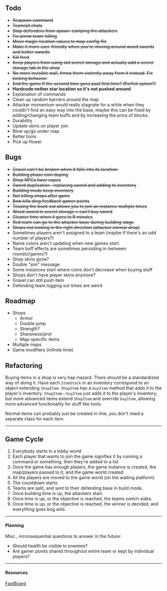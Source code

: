 ## Todo

- ~~Respawn command~~
- ~~Team/all chats~~
- ~~Stop defenders from spawn-camping the attackers~~
- ~~Fix arrow team-killing~~
- ~~Move magic location values to map config file~~
- ~~Make it more user-friendly when you're moving around wood swords and better swords~~
- ~~Kill feed~~
- ~~Keep players from using old secret storage and actually add a secret storage tab in the shop~~
- ~~No more invisible wall, throw them violently away from it instead. Fix kicking behavior.~~
- ~~End the game if the second time goes past first time? (Forfeit option?)~~
- **Hardcode nether star location so it's not pushed around**
- Explanation of commands
- Clean up random barriers around the map
- Attacker momentum would really stagnate for a while when they couldn't find an easy way into the base, maybe this can
  be fixed by adding/changing team buffs and by increasing the price of blocks.
- Durability
- Update skins on player join
- Blow up/go under map
- Better tools
- Pick up flower

## Bugs

- ~~Gravel can't be broken when it falls into its location.~~
- ~~Building phase coin duping~~
- ~~Shop NPCs have capes~~
- ~~Sword duplication--replacing sword and adding to inventory~~
- ~~Building mode keep inventory~~
- ~~Not killing shops after game~~
- ~~Bow kills ding feedback gamer points~~
- ~~Tossing the book out allows you to join an instance multiple times~~
- ~~Wood sword in secret storage = can't buy sword~~
- ~~Cleaner time when it goes to 8 minutes~~
- ~~Red team can go to the attacker base during building stage~~
- ~~Shops not looking in the right direction (attacker normal shop)~~
- Sometimes players aren't assigned to a team (maybe if there's an odd number of players?)
- Name colors aren't updating when new games start.
- Team buff effects are sometimes persisting in-between rounds(/games?)
- Shop skins gone?
- Double "join" message
- Some instances start where coins don't decrease when buying stuff
- Shops don't have player skins anymore?
- Gravel can still push item
- Defending team logging out times are weird

## Roadmap

- Shops
    - Armor
    - Double jump
    - Strength?
    - Sharpness/prot
    - Map-specific items
- Multiple maps
- Game modifiers (infinite time)

## Refactoring

Buying items in a shop is very hap-hazard. There should be a standardized way of doing it. Have each `ItemStack` in an
inventory correspond to an object extending `ShopItem`. `ShopItem` has a `buyItem` method that adds it to the player's
inventory. `ShopItem::buyItem` just adds it to the player's inventory, but more advanced items extend `ShopItem` and
override `buyItem`, allowing more advanced functionality for stuff like tools.

Normal items can probably just be created in-line, you don't need a separate class for each item.

---

## Game Cycle

1. Everybody starts in a lobby world
2. Each player that wants to join the game signifies it by running a command or something, then they're added to a list
3. Once the game has enough players, the game instance is created, the map/players passed to it, and the game world
   created
4. All the players are moved to the game world (on the waiting platform)
5. The countdown starts
6. Teams are split, and sent to their defending base in build mode.
7. Once building time is up, the attackers start.
8. Once time is up, or the objective is reached, the teams switch sides.
9. Once time is up, or the objective is reached, the winner is decided, and everything goes bog wild.

---

#### Planning

Misc., inconsequential questions to answer in the future:

- Should health be visible to enemies?
- Are gamer points shared throughout entire team or kept by individual players?

---

#### Resources

[FastBoard](https://github.com/MrMicky-FR/FastBoard)